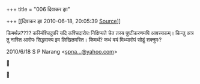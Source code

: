 +++
title = "006 दिवाकर झा"

+++
[[दिवाकर झा	2010-06-18, 20:05:39 [Source](https://groups.google.com/g/bvparishat/c/PUA4Uxjq7pc)]]



किमर्थन्न???? कस्मिंश्चिदुपरि यदि कश्चिदारोपः निक्षिप्यते चेत तस्य पुष्टीकरणमपि आवस्यकम्। किन्तु अत्र तु नास्ति आरोपः सिद्धवाक्य इव लिखितमस्ति। किमर्थ? कथं वयं मिथ्यारोपं सोढुं शक्नुमः?  
  

2010/6/18 S P Narang \<[spna...@yahoo.com]()\>





